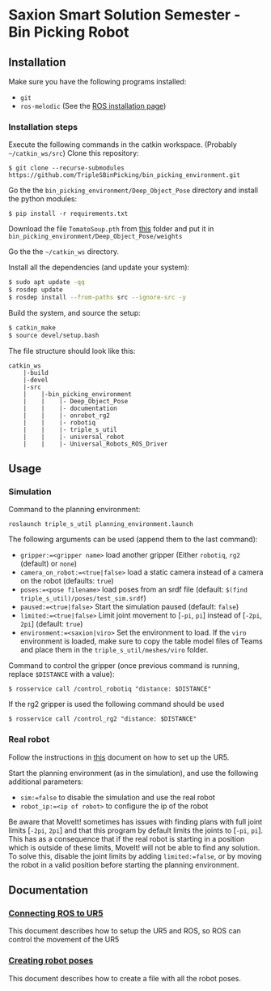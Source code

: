 # Saxion Smart Solution Semester - Bin Picking Robot

## Installation
Make sure you have the following programs installed:
 - `git` 
 - `ros-melodic` (See the [ROS installation page](http://wiki.ros.org/ROS/Installation))

### Installation steps

Execute the following commands in the catkin workspace. (Probably `~/catkin_ws/src`)
Clone this repository:
```
$ git clone --recurse-submodules https://github.com/TripleSBinPicking/bin_picking_environment.git
```

Go the the `bin_picking_environment/Deep_Object_Pose` directory and install the python modules:

```
$ pip install -r requirements.txt
```

Download the file `TomatoSoup.pth` from [this](https://drive.google.com/drive/folders/1DfoA3m_Bm0fW8tOWXGVxi4ETlLEAgmcg) folder and put it in `bin_picking_environment/Deep_Object_Pose/weights`

Go the the `~/catkin_ws` directory.

Install all the dependencies (and update your system):
```bash
$ sudo apt update -qq
$ rosdep update
$ rosdep install --from-paths src --ignore-src -y
```

Build the system, and source the setup:
```bash
$ catkin_make
$ source devel/setup.bash
```

The file structure should look like this:
```
catkin_ws
    |-build
    |-devel
    |-src
    |    |-bin_picking_environment
    |    |    |- Deep_Object_Pose
    |    |    |- documentation
    |    |    |- onrobot_rg2
    |    |    |- robotiq
    |    |    |- triple_s_util
    |    |    |- universal_robot
    |    |    |- Universal_Robots_ROS_Driver
```
## Usage

### Simulation
Command to the planning environment:
```
roslaunch triple_s_util planning_environment.launch
```
The following arguments can be used (append them to the last command):
 - `gripper:=<gripper name>` load another gripper (Either `robotiq`, `rg2` (default) or `none`)
 - `camera_on_robot:=<true|false>` load a static camera instead of a camera on the robot (defaults: `true`)
 - `poses:=<pose filename>` load poses from an srdf file (default: `$(find triple_s_util)/poses/test_sim.srdf`)
 - `paused:=<true|false>` Start the simulation paused (default: `false`)
 - `limited:=<true|false>` Limit joint movement to [`-pi`, `pi`] instead of [`-2pi`, `2pi`] (default: `true`)
 - `environment:=<saxion|viro>` Set the environment to load. If the `viro` environment is loaded, make sure to copy the table model files of Teams and place them in the `triple_s_util/meshes/viro` folder.

Command to control the gripper (once previous command is running, replace `$DISTANCE` with a value):
```
$ rosservice call /control_robotiq "distance: $DISTANCE"
```

If the rg2 gripper is used the following command should be used

```
$ rosservice call /control_rg2 "distance: $DISTANCE"
```

### Real robot

Follow the instructions in [this](documentation/Connecting%20ROS%20to%20UR5.md) document on how to set up the UR5.

Start the planning environment (as in the simulation), and use the following additional parameters:
 - `sim:=false` to disable the simulation and use the real robot
 - `robot_ip:=<ip of robot>` to configure the ip of the robot

Be aware that MoveIt! sometimes has issues with finding plans with full joint limits [`-2pi`, `2pi`] and that this program by default limits the joints to [`-pi`, `pi`]. This has as a consequence that if the real robot is starting in a position which is outside of these limits, MoveIt! will not be able to find any solution. To solve this, disable the joint limits by adding `limited:=false`, or by moving the robot in a valid position before starting the planning environment.

## Documentation
### [Connecting ROS to UR5](documentation/Connecting%20ROS%20to%20UR5.md)
This document describes how to setup the UR5 and ROS, so ROS can control the movement of the UR5

### [Creating robot poses](documentation/Creating%20robot%20poses.md)
This document describes how to create a file with all the robot poses.